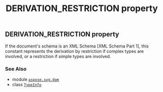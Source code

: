 ﻿---
title: DERIVATION_RESTRICTION property
second_title: Aspose.SVG for Python via .NET API References
description: 
type: docs
weight: 70
url: /python-net/aspose.svg.dom/typeinfo/derivation_restriction/
is_root: false
---

## DERIVATION_RESTRICTION property


If the document's schema is an XML Schema [XML Schema Part 1], this constant represents the derivation by restriction if complex types are involved, or a restriction if simple types are involved.

### See Also
* module [`aspose.svg.dom`](../../)
* class [`TypeInfo`](/svg/python-net/aspose.svg.dom/typeinfo)
